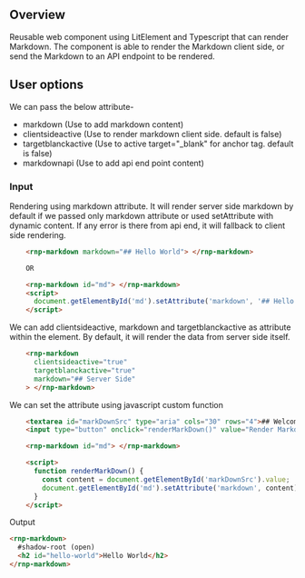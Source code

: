 ## Overview

Reusable web component using LitElement and Typescript that can render Markdown. The component is able to render the Markdown client side, or send the Markdown to an API endpoint to be rendered.

## User options

We can pass the below attribute-

- markdown (Use to add markdown content)
- clientsideactive (Use to render markdown client side. default is false)
- targetblanckactive (Use to active target="\_blank" for anchor tag. default is false)
- markdownapi (Use to add api end point content)

### Input

Rendering using markdown attribute. It will render server side markdown by default if we passed only markdown attribute or used setAttribute with dynamic content. If any error is there from api end, it will fallback to client side rendering.

```html
    <rnp-markdown markdown="## Hello World"> </rnp-markdown>

    OR

    <rnp-markdown id="md"> </rnp-markdown>
    <script>
      document.getElementById('md').setAttribute('markdown', '## Hello World');
    </script>
```

We can add clientsideactive, markdown and targetblanckactive as attribute within the element. By default, it will render the data from server side itself.

```html
    <rnp-markdown
      clientsideactive="true"
      targetblanckactive="true"
      markdown="## Server Side"
    > </rnp-markdown>
```

We can set the attribute using javascript custom function

```html
    <textarea id="markDownSrc" type="aria" cols="30" rows="4">## Welcome to *renderMarkDown*</textarea>
    <input type="button" onclick="renderMarkDown()" value="Render Markdown" style="display: block; margin: 5px 0">

    <rnp-markdown id="md"> </rnp-markdown>

    <script>
      function renderMarkDown() {
        const content = document.getElementById('markDownSrc').value;
        document.getElementById('md').setAttribute('markdown', content);
      }
    </script>
```

Output

```html
<rnp-markdown>
  #shadow-root (open)
  <h2 id="hello-world">Hello World</h2>
</rnp-markdown>
```
